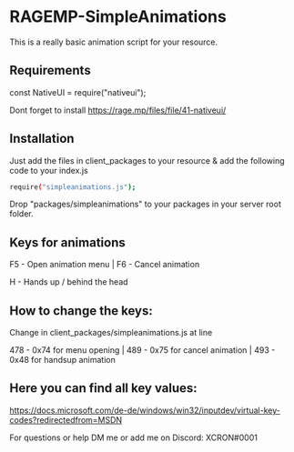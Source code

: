 # RAGEMP-SimpleAnimations
This is a really basic animation script for your resource.

## Requirements
const NativeUI = require("nativeui");

Dont forget to install https://rage.mp/files/file/41-nativeui/
## Installation

Just add the files in client_packages to your resource & add the following code to your index.js

```bash
require("simpleanimations.js");
```
Drop "packages/simpleanimations" to your packages in your server root folder.

## Keys for animations

F5 - Open animation menu |
F6 - Cancel animation

H - Hands up / behind the head

## How to change the keys:

Change in client_packages/simpleanimations.js at line 

478 - 0x74 for menu opening |
489 - 0x75 for cancel animation |
493 - 0x48 for handsup animation


## Here you can find all key values: 
https://docs.microsoft.com/de-de/windows/win32/inputdev/virtual-key-codes?redirectedfrom=MSDN


For questions or help DM me or add me on Discord: XCRON#0001
